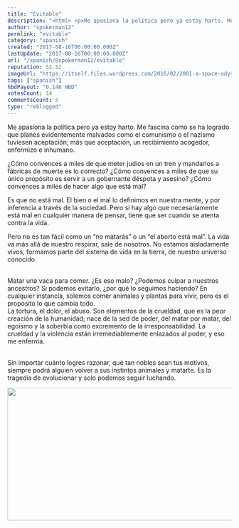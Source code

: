 ```yaml
---
title: "Evitable"
description: "<html> <p>Me apasiona la política pero ya estoy harto. Me fascina como se ha logrado que planes evidentemente malvados como el comunismo o el nazismo ..."
author: "spokerman12"
permlink: "evitable"
category: "spanish"
created: "2017-08-16T00:00:00.000Z"
lastUpdate: "2017-08-16T00:00:00.000Z"
url: "/spanish/@spokerman12/evitable"
reputation: 52.52
imageUrl: "https://itself.files.wordpress.com/2016/02/2001-a-space-odyssey-382-body-image-1417612304.jpg?w=640"
tags: ["spanish"]
hbdPayout: "0.148 HBD"
votesCount: 14
commentsCount: 5
type: "reblogged"
---
```

<html>
<p>Me apasiona la política pero ya estoy harto. Me fascina como se ha logrado que planes evidentemente malvados como el comunismo o el nazismo tuviesen aceptación; más que aceptación, un recibimiento acogedor, enfermizo e inhumano.</p>
<p>¿Cómo convences a miles de que meter judíos en un tren y mandarlos a fábricas de muerte es lo correcto? ¿Cómo convences a miles de que su único propósito es servir a un gobernante déspota y asesino? ¿Cómo convences a miles de hacer algo que está mal?</p>
<p>Es que no está mal. El bien o el mal lo definimos en nuestra mente, y por inferencia a través de la sociedad. Pero si hay algo que necesariamente está mal en cualquier manera de pensar, tiene que ser cuando se atenta contra la vida.</p>
<p>Pero no es tan fácil como un “no matarás” o un “el aborto está mal”. La vida va más allá de nuestro respirar, sale de nosotros. No estamos aisladamente vivos, formamos parte del sistema de vida en la tierra, de nuestro universo conocido.</p>
<p><br>
Matar una vaca para comer. ¿Es eso malo? ¿Podemos culpar a nuestros ancestros? Si podemos evitarlo, ¿por qué lo seguimos haciendo? En cualquier instancia, solemos comer animales y plantas para vivir, pero es el propósito lo que cambia todo.<br>
La tortura, el dolor, el abuso. Son elementos de la crueldad, que es la peor creación de la humanidad; nace de la sed de poder, del matar por matar, del egoísmo y la soberbia como excremento de la irresponsabilidad. La crueldad y la violencia están irremediablemente enlazados al poder, y eso me enferma.</p>
<p><br>
Sin importar cuánto logres razonar, qué tan nobles sean tus motivos, siempre podrá alguien volver a sus instintos animales y matarte. Es la tragedia de evolucionar y solo podemos seguir&nbsp;luchando.</p>
<p><img src="https://itself.files.wordpress.com/2016/02/2001-a-space-odyssey-382-body-image-1417612304.jpg?w=640" width="640" height="298"/></p>
</html>